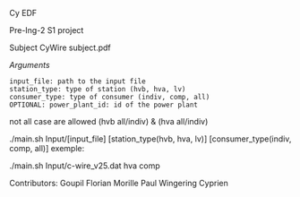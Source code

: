 Cy EDF

Pre-Ing-2 S1 project

Subject CyWire subject.pdf



*Arguments*

    input_file: path to the input file
    station_type: type of station (hvb, hva, lv)
    consumer_type: type of consumer (indiv, comp, all)
    OPTIONAL: power_plant_id: id of the power plant 

not all case are allowed (hvb all/indiv) & (hva all/indiv)

./main.sh Input/[input_file] [station_type(hvb, hva, lv)] [consumer_type(indiv, comp, all)] exemple:

./main.sh Input/c-wire_v25.dat hva comp


















Contributors:
Goupil Florian
Morille Paul
Wingering Cyprien




